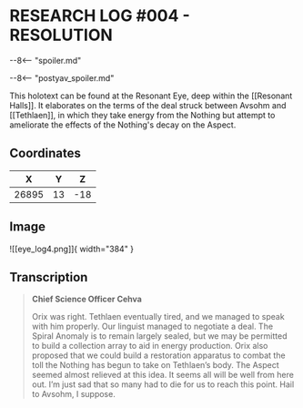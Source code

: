 # RESEARCH LOG #004 - RESOLUTION

--8<-- "spoiler.md"

--8<-- "postyav_spoiler.md"

This holotext can be found at the Resonant Eye, deep within the [[Resonant Halls]]. It elaborates on the terms of the deal struck between Avsohm and [[Tethlaen]], in which they take energy from the Nothing but attempt to ameliorate the effects of the Nothing's decay on the Aspect.

## Coordinates
| **X** | **Y** | **Z** |
| :---: | :---: | :---: |
| 26895 |  13   |  -18  |

## Image

![[eye_log4.png]]{ width="384" }

## Transcription
> **Chief Science Officer Cehva**
>
> Orix was right. Tethlaen eventually tired, and we managed to speak with him properly. Our linguist managed to negotiate a deal. The Spiral Anomaly is to remain largely sealed, but we may be permitted to build a collection array to aid in energy production. Orix also proposed that we could build a restoration apparatus to combat the toll the Nothing has begun to take on Tethlaen’s body. The Aspect seemed almost relieved at this idea. It seems all will be well from here out. I’m just sad that so many had to die for us to reach this point. Hail to Avsohm, I suppose.
